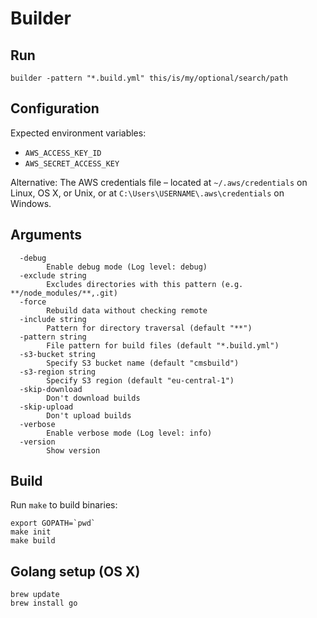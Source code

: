 # Builder

## Run

    builder -pattern "*.build.yml" this/is/my/optional/search/path


## Configuration

Expected environment variables:

* `AWS_ACCESS_KEY_ID`
* `AWS_SECRET_ACCESS_KEY`

Alternative: The AWS credentials file – located at `~/.aws/credentials` on
Linux, OS X, or Unix, or at `C:\Users\USERNAME\.aws\credentials` on Windows.

## Arguments

      -debug
            Enable debug mode (Log level: debug)
      -exclude string
            Excludes directories with this pattern (e.g. **/node_modules/**,.git)
      -force
            Rebuild data without checking remote
      -include string
            Pattern for directory traversal (default "**")
      -pattern string
            File pattern for build files (default "*.build.yml")
      -s3-bucket string
            Specify S3 bucket name (default "cmsbuild")
      -s3-region string
            Specify S3 region (default "eu-central-1")
      -skip-download
            Don't download builds
      -skip-upload
            Don't upload builds
      -verbose
            Enable verbose mode (Log level: info)
      -version
            Show version

## Build

Run ``make`` to build binaries:

    export GOPATH=`pwd`
    make init
    make build

## Golang setup (OS X)

    brew update
    brew install go
